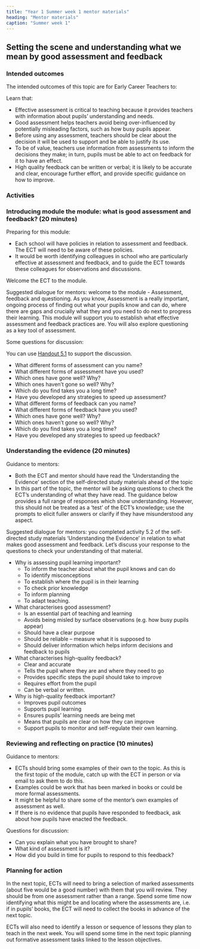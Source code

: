 ```yaml
---
title: "Year 1 Summer week 1 mentor materials"
heading: "Mentor materials"
caption: "Summer week 1"
---
```


## Setting the scene and understanding what we mean by good assessment and feedback

### Intended outcomes

The intended outcomes of this topic are for Early Career Teachers to:

Learn that:

- Effective assessment is critical to teaching because it provides teachers with information about pupils’ understanding and needs.
- Good assessment helps teachers avoid being over-influenced by potentially misleading factors, such as how busy pupils appear.
- Before using any assessment, teachers should be clear about the decision it will be used to support and be able to justify its use.
- To be of value, teachers use information from assessments to inform the decisions they make; in turn, pupils must be able to act on feedback for it to have an effect.
- High quality feedback can be written or verbal; it is likely to be accurate and clear, encourage further effort, and provide specific guidance on how to improve.

### Activities

### Introducing module the module: what is good assessment and feedback? (20 minutes)

Preparing for this module:

- Each school will have policies in relation to assessment and feedback. The ECT will need to be aware of these policies.
- It would be worth identifying colleagues in school who are particularly effective at assessment and feedback, and to guide the ECT towards these colleagues for observations and discussions.

Welcome the ECT to the module.

Suggested dialogue for mentors: welcome to the module - Assessment, feedback and questioning. As you know, Assessment is a really important, ongoing process of finding out what your pupils know and can do, where there are gaps and crucially what they and you need to do next to progress their learning. This module will support you to establish what effective assessment and feedback practices are. You will also explore questioning as a key tool of assessment.

Some questions for discussion:

You can use [Handout 5.1](/assets/materials/edt-Block-5-mentor-handout-5.1.pdf) to support the discussion.

- What different forms of assessment can you name?
- What different forms of assessment have you used?
- Which ones have gone well? Why?
- Which ones haven’t gone so well? Why?
- Which do you find takes you a long time?
- Have you developed any strategies to speed up assessment?
- What different forms of feedback can you name?
- What different forms of feedback have you used?
- Which ones have gone well? Why?
- Which ones haven’t gone so well? Why?
- Which do you find takes you a long time?
- Have you developed any strategies to speed up feedback?

### Understanding the evidence (20 minutes)

Guidance to mentors:

- Both the ECT and mentor should have read the ‘Understanding the Evidence’ section of the self-directed study materials ahead of the topic
- In this part of the topic, the mentor will be asking questions to check the ECT’s understanding of what they have read. The guidance below provides a full range of responses which show understanding. However, this should not be treated as a ‘test’ of the ECT’s knowledge; use the prompts to elicit fuller answers or clarify if they have misunderstood any aspect.

Suggested dialogue for mentors: you completed activity 5.2 of the self-directed study materials ‘Understanding the Evidence’ in relation to what makes good assessment and feedback. Let’s discuss your response to the questions to check your understanding of that material.

- Why is assessing pupil learning important?
  - To inform the teacher about what the pupil knows and can do
  - To identify misconceptions
  - To establish where the pupil is in their learning
  - To check prior knowledge
  - To inform planning
  - To adapt teaching.
- What characterises good assessment?
  - Is an essential part of teaching and learning
  - Avoids being misled by surface observations (e.g. how busy pupils appear)
  - Should have a clear purpose
  - Should be reliable – measure what it is supposed to
  - Should deliver information which helps inform decisions and feedback to pupils
- What characterises high-quality feedback?
  - Clear and accurate
  - Tells the pupil where they are and where they need to go
  - Provides specific steps the pupil should take to improve
  - Requires effort from the pupil
  - Can be verbal or written.
- Why is high-quality feedback important?
  - Improves pupil outcomes
  - Supports pupil learning
  - Ensures pupils’ learning needs are being met
  - Means that pupils are clear on how they can improve
  - Support pupils to monitor and self-regulate their own learning.

### Reviewing and reflecting on practice (10 minutes)

Guidance to mentors:

- ECTs should bring some examples of their own to the topic. As this is the first topic of the module, catch up with the ECT in person or via email to ask them to do this.
- Examples could be work that has been marked in books or could be more formal assessments.
- It might be helpful to share some of the mentor’s own examples of assessment as well.
- If there is no evidence that pupils have responded to feedback, ask about how pupils have enacted the feedback.

Questions for discussion:

- Can you explain what you have brought to share?
- What kind of assessment is it?
- How did you build in time for pupils to respond to this feedback?

### Planning for action

In the next topic, ECTs will need to bring a selection of marked assessments (about five would be a good number) with them that you will review. They should be from one assessment rather than a range. Spend some time now identifying what this might be and locating where the assessments are, i.e. if in pupils’ books, the ECT will need to collect the books in advance of the next topic.

ECTs will also need to identify a lesson or sequence of lessons they plan to teach in the next week. You will spend some time in the next topic planning out formative assessment tasks linked to the lesson objectives.

